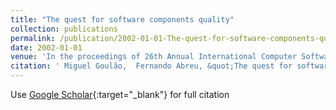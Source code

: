 ```yaml
---
title: "The quest for software components quality"
collection: publications
permalink: /publication/2002-01-01-The-quest-for-software-components-quality
date: 2002-01-01
venue: 'In the proceedings of 26th Annual International Computer Software and Applications Conference (COMPSAC 2002)'
citation: ' Miguel Goulão,  Fernando Abreu, &quot;The quest for software components quality.&quot; In the proceedings of 26th Annual International Computer Software and Applications Conference (COMPSAC 2002), 2002.'
---
```

Use [Google Scholar](https://scholar.google.com/scholar?q=The+quest+for+software+components+quality){:target="_blank"} for full citation